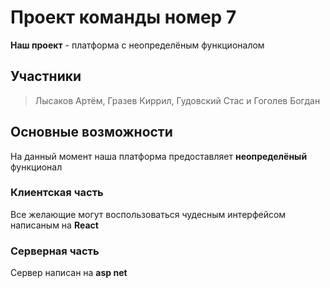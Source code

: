 # Проект команды номер 7 

**Наш проект** - платформа с неопределёным функционалом

## Участники

> Лысаков Артём, 
> Гразев Киррил, 
> Гудовский Стас и 
> Гоголев Богдан


## Основные возможности

На данный момент наша платформа предоставляет **неопределёный** функционал

### Клиентская часть

Все желающие могут воспользоваться чудесным интерфейсом написаным на **React**

### Серверная часть

Сервер написан на **asp net**
